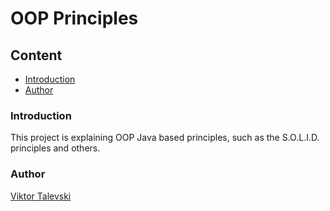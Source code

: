 # OOP Principles

## Content

- [Introduction](#introduction)
- [Author](#author)

### Introduction <a name="introduction"></a>

This project is explaining OOP Java based principles, such as the S.O.L.I.D. principles and others.

### Author <a name="author"></a>

[Viktor Talevski](https://www.linkedin.com/in/viktor-talevski-a7366794)